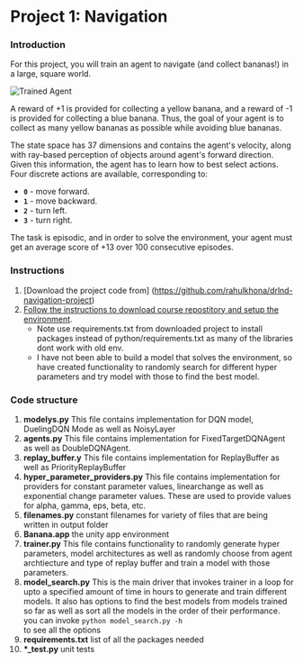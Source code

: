 [//]: # (Image References)

[image1]: https://user-images.githubusercontent.com/10624937/42135619-d90f2f28-7d12-11e8-8823-82b970a54d7e.gif "Trained Agent"

# Project 1: Navigation

### Introduction

For this project, you will train an agent to navigate (and collect bananas!) in a large, square world.  

![Trained Agent][image1]

A reward of +1 is provided for collecting a yellow banana, and a reward of -1 is provided for collecting a blue banana.  Thus, the goal of your agent is to collect as many yellow bananas as possible while avoiding blue bananas.  

The state space has 37 dimensions and contains the agent's velocity, along with ray-based perception of objects around agent's forward direction.  Given this information, the agent has to learn how to best select actions.  Four discrete actions are available, corresponding to:
- **`0`** - move forward.
- **`1`** - move backward.
- **`2`** - turn left.
- **`3`** - turn right.

The task is episodic, and in order to solve the environment, your agent must get an average score of +13 over 100 consecutive episodes.

### Instructions
1. [Download the project code from] (https://github.com/rahulkhona/drlnd-navigation-project)
1. [Follow the instructions to download course repostitory and setup the environment](https://github.com/udacity/Value-based-methods#dependencies). 
   - Note use requirements.txt from downloaded project to install packages instead of python/requirements.txt as many of the libraries dont work with old env.
   - I have not been able to build a model that solves the environment, so have created functionality to randomly search for different hyper parameters and try model with those to find the best model.
   
### Code structure
1. <b>modelys.py</b> This file contains implementation for DQN model, DuelingDQN Mode as well as NoisyLayer
2. <b>agents.py</b> This file contains implementation for FixedTargetDQNAgent as well as DoubleDQNAgent.
3. <b>replay_buffer.y</b> This file contains implementation for ReplayBuffer as well as PriorityReplayBuffer
4. <b>hyper_parameter_providers.py</b> This file contains implementation for providers for constant parameter values, linearchange as well as exponential change parameter values. These are used to provide values for alpha, gamma, eps, beta, etc.
5. <b>filenames.py</b> constant filenames for variety of files that are being written in output folder
6. <b>Banana.app</b> the unity app environment
7. <b>trainer.py</b> This file contains functionality to randomly generate hyper parameters, model architectures as well as randomly choose from agent archtiecture and type of replay buffer and train a model with those parameters.
8. <b>model_search.py</b> This is the main driver that invokes trainer in a loop for upto a specified amount of time in hours to generate and train different models. It also has options to find the best models from models trained so far as well as sort all the models in the order of their performance. you can invoke <code>python model_search.py -h </code> to see all the options
9. <b>requirements.txt</b> list of all the packages needed
10. <b>*_test.py</b> unit tests